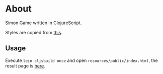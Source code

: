 # About

 Simon Game written in ClojureScript.

Styles are copied from [this](http://codepen.io/Em-Ant/full/QbRyqq/).


## Usage

Execute `lein cljsbuild once` and open `resources/public/index.html`, the result page is [here](https://www.cern.cc/danmu/index.html).




